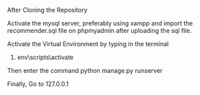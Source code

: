 
After Cloning the Repository

Activate the mysql server, preferably using xampp and import the recommender.sql file on phpmyadmin
after uploading the sql file.

Activate the Virtual Environment by typing in the terminal
1. env\scripts\activate

Then enter the command
python manage.py runserver

Finally,
Go to 127.0.0.1

